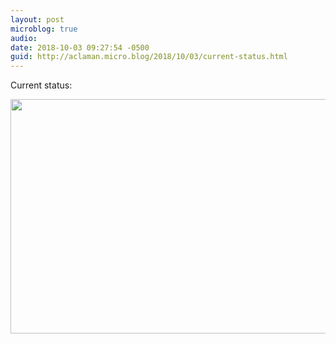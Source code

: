 ```yaml
---
layout: post
microblog: true
audio: 
date: 2018-10-03 09:27:54 -0500
guid: http://aclaman.micro.blog/2018/10/03/current-status.html
---
```

Current status: 

<img src="http://micro.alexclaman.com/uploads/2018/e6d65076c1.jpg" width="600" height="375" />
